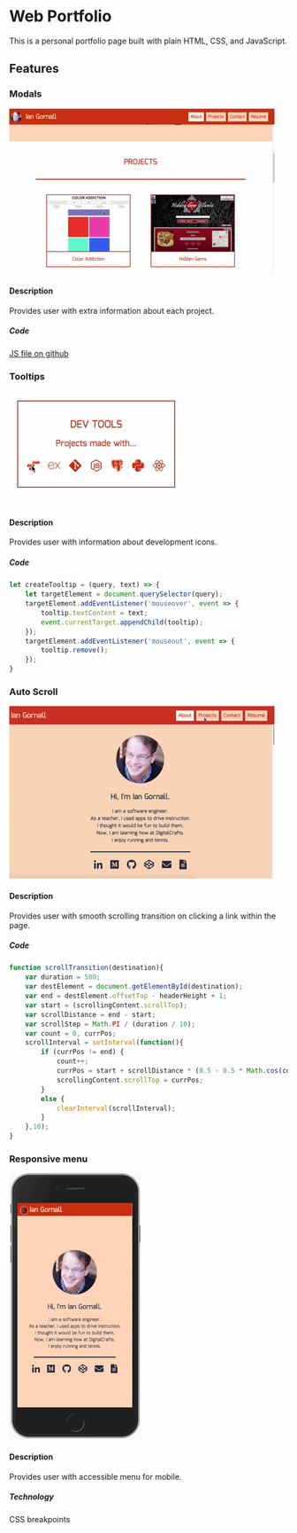 # Web Portfolio
This is a personal portfolio page built with plain HTML, CSS, and JavaScript.

## Features
### Modals
![Video of modals](./video/modals.gif)
#### Description
Provides user with extra information about each project.
##### Code
[JS file on github](./js/modal.js)

### Tooltips
![Video of tooltips](./video/tooltips.gif)
#### Description
Provides user with information about development icons.
##### Code
```Javascript
let createTooltip = (query, text) => {
    let targetElement = document.querySelector(query);
    targetElement.addEventListener('mouseover', event => {
        tooltip.textContent = text;
        event.currentTarget.appendChild(tooltip);
    });
    targetElement.addEventListener('mouseout', event => {
        tooltip.remove();
    });
}
```

### Auto Scroll
![Video of scroll](./video/scroll.gif)
#### Description
Provides user with smooth scrolling transition on clicking a link within the page.
##### Code
```Javascript
function scrollTransition(destination){
    var duration = 500;
    var destElement = document.getElementById(destination);
    var end = destElement.offsetTop - headerHeight + 1;
    var start = (scrollingContent.scrollTop);
    var scrollDistance = end - start;
    var scrollStep = Math.PI / (duration / 10);
    var count = 0, currPos;
    scrollInterval = setInterval(function(){
        if (currPos != end) {
            count++;
            currPos = start + scrollDistance * (0.5 - 0.5 * Math.cos(count * scrollStep));
            scrollingContent.scrollTop = currPos;
        }
        else { 
            clearInterval(scrollInterval); 
        }
    },10);
}
```
### Responsive menu
![Video of mobile menu](./video/menu.gif)
#### Description
Provides user with accessible menu for mobile.
##### Technology
CSS breakpoints

